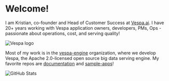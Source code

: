 # Welcome!

I am Kristian, co-founder and Head of Customer Success at [Vespa.ai](https://vespa.ai/).
I have 20+ years working with Vespa application owners, developers, PMs, Ops -
passionate about operations, cost, and serving quality!

![Vespa logo](https://vespa.ai/assets/logo.png)

Most of my work is in the [vespa-engine](https://github.com/vespa-engine) organization,
where we develop Vespa, the Apache 2.0-licensed open source big data serving engine.
My favorite repos are [documentation](https://github.com/vespa-engine/documentation/) and
[sample-apps](https://github.com/vespa-engine/sample-apps)!

![GitHub Stats](https://github-readme-stats.vercel.app/api?username=kkraune)

<!--
**kkraune/kkraune** is a ✨ _special_ ✨ repository because its `README.md` (this file) appears on your GitHub profile.

Here are some ideas to get you started:

- 🔭 I’m currently working on ...
- 🌱 I’m currently learning ...
- 👯 I’m looking to collaborate on ...
- 🤔 I’m looking for help with ...
- 💬 Ask me about ...
- 📫 How to reach me: ...
- 😄 Pronouns: ...
- ⚡ Fun fact: ...
-->

